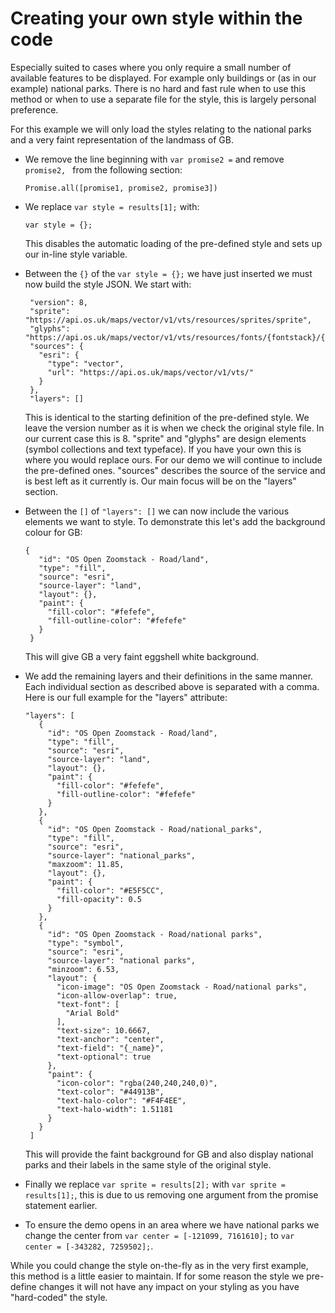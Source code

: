 # Creating your own style within the code

Especially suited to cases where you only require a small number of available features to be displayed. For example only buildings or (as in our example) national parks. There is no hard and fast rule when to use this method or when to use a separate file for the style, this is largely personal preference.

For this example we will only load the styles relating to the national parks and a very faint representation of the landmass of GB.

* We remove the line beginning with `var promise2 =` and remove `promise2, ` from the following section:
   ```
   Promise.all([promise1, promise2, promise3])
   ```

* We replace `var style = results[1];` with:
   ```
   var style = {};
   ```
   This disables the automatic loading of the pre-defined style and sets up our in-line style variable.
   
* Between the `{}` of the `var style = {};` we have just inserted we must now build the style JSON.
   We start with:
   ```
    "version": 8,
    "sprite": "https://api.os.uk/maps/vector/v1/vts/resources/sprites/sprite",
    "glyphs": "https://api.os.uk/maps/vector/v1/vts/resources/fonts/{fontstack}/{range}.pbf",
    "sources": {
      "esri": {
        "type": "vector",
        "url": "https://api.os.uk/maps/vector/v1/vts/"
      }
    },
    "layers": []
   ```
   This is identical to the starting definition of the pre-defined style. We leave the version number as it is when we check the original style file. In our current case this is 8.
   "sprite" and "glyphs" are design elements (symbol collections and text typeface). If you have your own this is where you would replace ours. For our demo we will continue to include the pre-defined ones.
   "sources" describes the source of the service and is best left as it currently is.
   Our main focus will be on the "layers" section.
  
* Between the `[]` of `"layers": []` we can now include the various elements we want to style.
   To demonstrate this let's add the background colour for GB:
   ```
   {
      "id": "OS Open Zoomstack - Road/land",
      "type": "fill",
      "source": "esri",
      "source-layer": "land",
      "layout": {},
      "paint": {
        "fill-color": "#fefefe",
        "fill-outline-color": "#fefefe"
      }
    }
   ```
   This will give GB a very faint eggshell white background.
   
* We add the remaining layers and their definitions in the same manner. Each individual section as described above is separated with a comma. Here is our full example for the "layers" attribute:
   ```
   "layers": [
      {
        "id": "OS Open Zoomstack - Road/land",
        "type": "fill",
        "source": "esri",
        "source-layer": "land",
        "layout": {},
        "paint": {
          "fill-color": "#fefefe",
          "fill-outline-color": "#fefefe"
        }
      },
      {
        "id": "OS Open Zoomstack - Road/national_parks",
        "type": "fill",
        "source": "esri",
        "source-layer": "national_parks",
        "maxzoom": 11.85,
        "layout": {},
        "paint": {
          "fill-color": "#E5F5CC",
          "fill-opacity": 0.5
        }
      },
      {
        "id": "OS Open Zoomstack - Road/national parks",
        "type": "symbol",
        "source": "esri",
        "source-layer": "national parks",
        "minzoom": 6.53,
        "layout": {
          "icon-image": "OS Open Zoomstack - Road/national parks",
          "icon-allow-overlap": true,
          "text-font": [
            "Arial Bold"
          ],
          "text-size": 10.6667,
          "text-anchor": "center",
          "text-field": "{_name}",
          "text-optional": true
        },
        "paint": {
          "icon-color": "rgba(240,240,240,0)",
          "text-color": "#44913B",
          "text-halo-color": "#F4F4EE",
          "text-halo-width": 1.51181
        }
      }
    ]
   ```
   This will provide the faint background for GB and also display national parks and their labels in the same style of the original style.

* Finally we replace `var sprite = results[2];` with `var sprite = results[1];`, this is due to us removing one argument from the promise statement earlier.

* To ensure the demo opens in an area where we have national parks we change the center from `var center = [-121099, 7161610];` to `var center = [-343282, 7259502];`.

While you could change the style on-the-fly as in the very first example, this method is a little easier to maintain. If for some reason the style we pre-define changes it will not have any impact on your styling as you have "hard-coded" the style.